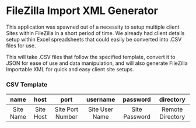 # FileZilla Import XML Generator
This application was spawned out of a necessity to setup multiple client Sites within FileZilla in a short period of time. We already had client details setup within Excel spreadsheets that could easily be converted into .CSV files for use. 

This will take .CSV files that follow the specified template, convert it to JSON for ease of use and data manipulation, and will also generate FileZilla Importable XML for quick and easy client site setups.

### CSV Template
|    **name**  |    **host**   |       **port**       |    **username**    |    **password**   |     **directory**   |
|:---------:|:---------:|:----------------:|:--------------:|:-------------:|:----------------:|
| Site Name | Site Host | Site Port Number | Site User Name | Site Password | Remote Directory |